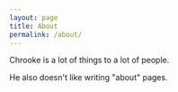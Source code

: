 ```yaml
---
layout: page
title: About
permalink: /about/
---
```

Chrooke is a lot of things to a lot of people. 

He also doesn't like writing "about" pages.
